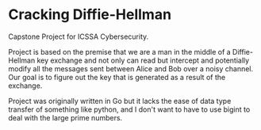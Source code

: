 # Cracking Diffie-Hellman
Capstone Project for ICSSA Cybersecurity.

Project is based on the premise that we are a man in the middle of a Diffie-Hellman key exchange and not only can read but intercept and potentially modify all the messages sent between Alice and Bob over a noisy channel. Our goal is to figure out the key that is generated as a result of the exchange.

Project was originally written in Go but it lacks the ease of data type transfer of something like python, and I don't want to have to use bigint to deal with the large prime numbers.